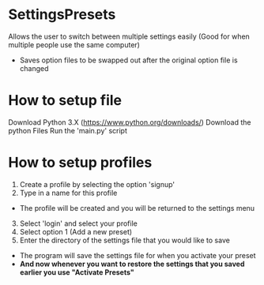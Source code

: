# SettingsPresets
Allows the user to switch between multiple settings easily (Good for when multiple people use the same computer)
* Saves option files to be swapped out after the original option file is changed

# How to setup file
Download Python 3.X (https://www.python.org/downloads/)
Download the python Files
Run the 'main.py' script

# How to setup profiles
1) Create a profile by selecting the option 'signup'
2) Type in a name for this profile
* The profile will be created and you will be returned to the settings menu
3) Select 'login' and select your profile
4) Select option 1 (Add a new preset)
5) Enter the directory of the settings file that you would like to save
* The program will save the settings file for when you activate your preset
* **And now whenever you want to restore the settings that you saved earlier you use "Activate Presets"**
